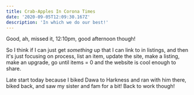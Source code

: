 ```yaml
---
title: Crab-Apples In Corona Times
date: '2020-09-05T12:09:30.167Z'
description: 'In which we do our best!'
---
```


Good, ah, missed it, 12:10pm, good afternoon though!

So I think if I can just get _something_ up that I can link to in listings, and then it's just focusing on process, list an item, update the site, make a listing, make an upgrade, go until items = 0 and the website is cool enough to share.

Late start today because I biked Dawa to Harkness and ran with him there, biked back, and saw my sister and fam for a bit! Back to work though!
